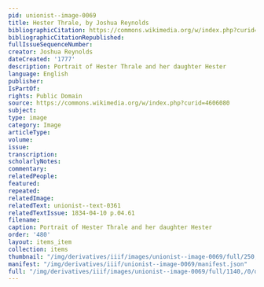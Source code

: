 ```yaml
---
pid: unionist--image-0069
title: Hester Thrale, by Joshua Reynolds
bibliographicCitation: https://commons.wikimedia.org/w/index.php?curid=4606080
bibliographicCitationRepublished: 
fullIssueSequenceNumber: 
creator: Joshua Reynolds
dateCreated: '1777'
description: Portrait of Hester Thrale and her daughter Hester
language: English
publisher: 
IsPartOf: 
rights: Public Domain
source: https://commons.wikimedia.org/w/index.php?curid=4606080
subject: 
type: image
category: Image
articleType: 
volume: 
issue: 
transcription: 
scholarlyNotes: 
commentary: 
relatedPeople: 
featured: 
repeated: 
relatedImage: 
relatedText: unionist--text-0361
relatedTextIssue: 1834-04-10 p.04.61
filename: 
caption: Portrait of Hester Thrale and her daughter Hester
order: '480'
layout: items_item
collection: items
thumbnail: "/img/derivatives/iiif/images/unionist--image-0069/full/250,/0/default.jpg"
manifest: "/img/derivatives/iiif/unionist--image-0069/manifest.json"
full: "/img/derivatives/iiif/images/unionist--image-0069/full/1140,/0/default.jpg"
---
```

